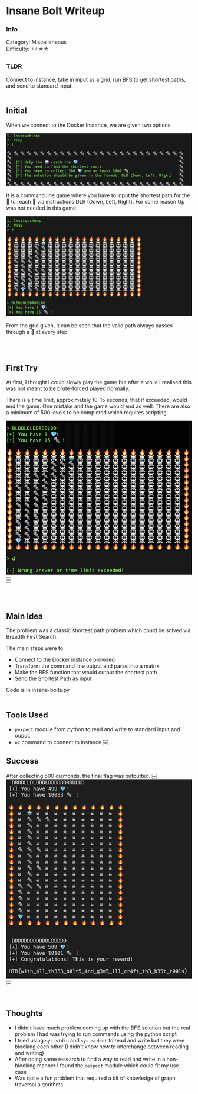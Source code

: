 # Insane Bolt Writeup

### Info

Category: Miscellaneous <br/>
Difficulty: ⭐⭐☆☆

### **TLDR**

Connect to instance, take in input as a grid, run BFS to get shortest paths, and send to standard input.
<br /><br />

## Initial

When we connect to the Docker Instance, we are given two options.

![Starting Prompt](./images/1.png)

It is a command line game where you have to input the shortest path for the 🤖 to reach 💎 via instructions DLR (Down, Left, Right). For some reason Up was not needed in this game.

![Basic Idea](./images/2.png)

From the grid given, it can be seen that the valid path always passes through a 🔩 at every step

<br /><br />

## First Try

At first, I thought I could slowly play the game but after a while I realised this was not meant to be brute-forced played normally.

There is a time limit, approximately 10-15 seconds, that if exceeded, would end the game. One mistake and the game would end as well. There are also a minimum of 500 levels to be completed which requires scripting

![Shouldn't be brute forced](./images/3.png)￼

<br /><br />

## Main Idea

The problem was a classic shortest path problem which could be solved via Breadth First Search.

The main steps were to

- Connect to the Docker instance provided
- Transform the command line output and parse into a matrix
- Make the BFS function that would output the shortest path
- Send the Shortest Path as input

Code is in insane-bolts.py
<br /><br />

## Tools Used

- `pexpect` module from python to read and write to standard input and ouput.
- `nc` command to connect to instance
  ￼
  <br />

## Success

After collecting 500 diamonds, the final flag was outputted.
￼
![Shouldn't be brute forced](./images/4.png)￼

<br />

## Thoughts

- I didn't have much problem coming up with the BFS solution but the real problem I had was trying to run commands using the python script
- I tried using `sys.stdin` and `sys.stdout` to read and write but they were blocking each other (I didn't know how to interchange between reading and writing)
- After doing some research to find a way to read and write in a non-blocking manner I found the `pexpect` module which could fit my use case
- Was quite a fun problem that required a bit of knowledge of graph traversal algorithms
